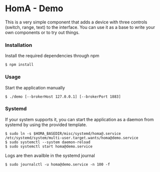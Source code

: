 # HomA - Demo
This is a very simple component that adds a device with three controls (switch, range, text) to the interface. 
You can use it as a base to write your own components or to try out things. 

### Installation
Install the required dependencies through npm
```none
$ npm install
```

### Usage
Start the application manually 
```none
$ ./demo [--brokerHost 127.0.0.1] [--brokerPort 1883]
```

### Systemd
If your system supports it, you can start the application as a daemon from systemd by using the provided template.
```none
$ sudo ln -s $HOMA_BASEDIR/misc/systemd/homa@.service /etc/systemd/system/multi-user.target.wants/homa@demo.service
$ sudo systemctl --system daemon-reload
$ sudo systemctl start homa@demo.service
```

Logs are then availble in the systemd journal 
```
$ sudo journalctl -u homa@demo.service -n 100 -f
```